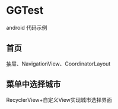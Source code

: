 # GGTest
android 代码示例
## 首页
抽屉、NavigationView、CoordinatorLayout
## 菜单中选择城市
RecyclerView+自定义View实现城市选择界面
